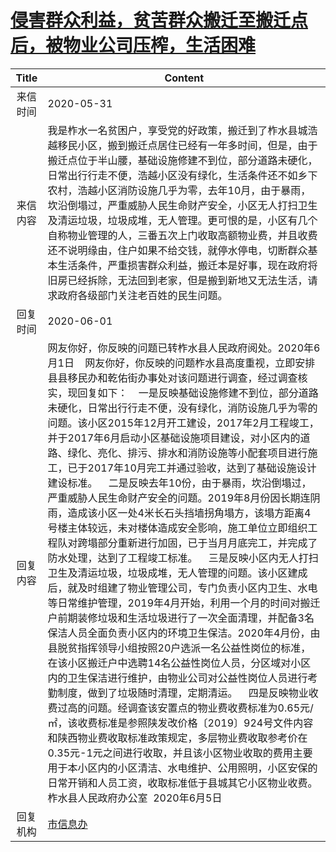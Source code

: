 # <a href="http://www.shangluo.gov.cn/zmhd/ldxxxx.jsp?urltype=leadermail.LeaderMailContentUrl&wbtreeid=1112&leadermailid=5941">侵害群众利益，贫苦群众搬迁至搬迁点后，被物业公司压榨，生活困难</a>
|Title|Content|
|:---:|---|
|来信时间|2020-05-31|
|来信内容|我是柞水一名贫困户，享受党的好政策，搬迁到了柞水县城浩越移民小区，搬到搬迁点居住已经有一年多时间，但是，由于搬迁点位于半山腰，基础设施修建不到位，部分道路未硬化，日常出行行走不便，浩越小区没有绿化，生活条件还不如乡下农村，浩越小区消防设施几乎为零，去年10月，由于暴雨，坎沿倒塌过，严重威胁人民生命财产安全，小区无人打扫卫生及清运垃圾，垃圾成堆，无人管理。更可恨的是，小区有几个自称物业管理的人，三番五次上门收取高额物业费，并且收费还不说明缘由，住户如果不给交钱，就停水停电，切断群众基本生活条件，严重损害群众利益，搬迁本是好事，现在政府将旧房已经拆除，无法回到老家，但是搬到新地又无法生活，请求政府各级部门关注老百姓的民生问题。|
|回复时间|2020-06-01|
|回复内容|网友你好，你反映的问题已转柞水县人民政府阅处。2020年6月1日    网友你好，你反映的问题柞水县高度重视，立即安排县县移民办和乾佑街办事处对该问题进行调查，经过调查核实，现回复如下：    一是反映基础设施修建不到位，部分道路未硬化，日常出行行走不便，没有绿化，消防设施几乎为零的问题。该小区2015年12月开工建设，2017年2月工程竣工，并于2017年6月启动小区基础设施项目建设，对小区内的道路、绿化、亮化、排污、排水和消防设施等小配套项目进行施工，已于2017年10月完工并通过验收，达到了基础设施设计建设标准。    二是反映去年10份，由于暴雨，坎沿倒塌过，严重威胁人民生命财产安全的问题。2019年8月份因长期连阴雨，造成该小区一处4米长石头挡墙拐角塌方，该塌方距离4号楼主体较远，未对楼体造成安全影响，施工单位立即组织工程队对跨塌部分重新进行加固，已于当月月底完工，并完成了防水处理，达到了工程竣工标准。    三是反映小区内无人打扫卫生及清运垃圾，垃圾成堆，无人管理的问题。该小区建成后，就及时组建了物业管理公司，专门负责小区内卫生、水电等日常维护管理，2019年4月开始，利用一个月的时间对搬迁户前期装修垃圾和生活垃圾进行了一次全面清理，并配备3名保洁人员全面负责小区内的环境卫生保洁。2020年4月份，由县脱贫指挥领导小组按照20户选派一名公益性岗位的标准，在该小区搬迁户中选聘14名公益性岗位人员，分区域对小区内的卫生保洁进行维护，由物业公司对公益性岗位人员进行考勤制度，做到了垃圾随时清理，定期清运。    四是反映物业收费过高的问题。经调查该安置点的物业费收费标准为0.65元/㎡，该收费标准是参照陕发改价格〔2019〕924号文件内容和陕西物业费收取标准政策规定，多层物业费收取参考价在0.35元-1元之间进行收取，并且该小区物业收取的费用主要用于本小区内的小区清洁、水电维护、公用照明，小区安保的日常开销和人员工资，收取标准低于县城其它小区物业收费。柞水县人民政府办公室  2020年6月5日|
|回复机构|<a href="../../categories/agencies/市信息办.md">市信息办</a>|